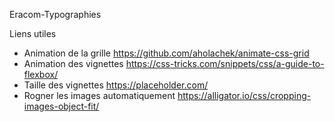 Eracom-Typographies

Liens utiles
* Animation de la grille https://github.com/aholachek/animate-css-grid
* Animation des vignettes https://css-tricks.com/snippets/css/a-guide-to-flexbox/
* Taille des vignettes https://placeholder.com/
* Rogner les images automatiquement https://alligator.io/css/cropping-images-object-fit/
